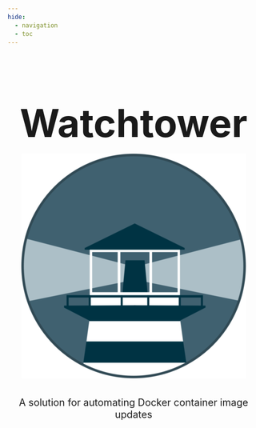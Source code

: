 ```yaml
---
hide:
  - navigation
  - toc
---
```

<!-- markdownlint-disable -->
<h1 style="font-size: clamp(3rem, 8vw, 5rem); text-align: center; margin-bottom: 0;">
  Watchtower
</h1>

<div style="display: flex; justify-content: center">
  <p style="">
    <img src="assets/media/logo-450px.png" alt="Watchtower logo" width="max-width: 100%; height: auto; max-height: 450px;" />
  </p>
</div>

<p style="text-align: center; font-size: 1.4em">
  A solution for automating Docker container image updates
</p>
<!-- markdownlint-restore -->
